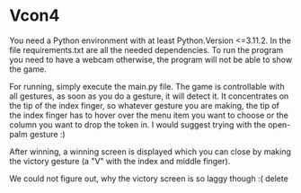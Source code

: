 # Vcon4

You need a Python environment with at least Python.Version <=3.11.2.
In the file requirements.txt are all the needed dependencies. To run the program you need to have a webcam otherwise, the program will not be able to show the game.

For running, simply execute the main.py file. The game is controllable with all gestures, as soon as you do a gesture, it will detect it. It concentrates on the tip of the index finger, so whatever gesture you are making, the tip of the index finger has to hover over the menu item you want to choose or the column you want to drop the token in. I would suggest trying with the open-palm gesture :)

After winning, a winning screen is displayed which you can close by making the victory gesture (a "V" with the index and middle finger).

We could not figure out, why the victory screen is so laggy though :(
delete